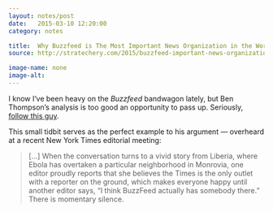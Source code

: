```yaml
---
layout: notes/post
date:   2015-03-10 12:20:00
category: notes

title:  Why Buzzfeed is The Most Important News Organization in the World
source: http://stratechery.com/2015/buzzfeed-important-news-organization-world/

image-name: none
image-alt:
---
```


I know I‘ve been heavy on the _Buzzfeed_ bandwagon lately, but Ben Thompson’s analysis is too good an opportunity to pass up. Seriously, [follow this guy](https://twitter.com/monkbent).

This small tidbit serves as the perfect example to his argument — overheard at a recent New York Times editorial meeting:

>[...] When the conversation turns to a vivid story from Liberia, where Ebola has overtaken a particular neighborhood in Monrovia, one editor proudly reports that she believes the Times is the only outlet with a reporter on the ground, which makes everyone happy until another editor says, “I think BuzzFeed actually has somebody there.” There is momentary silence.




